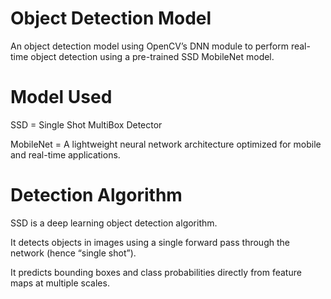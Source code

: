 # Object Detection Model

An object detection model using OpenCV’s DNN module to perform real-time object detection using a pre-trained SSD MobileNet model.

# Model Used

SSD = Single Shot MultiBox Detector

MobileNet = A lightweight neural network architecture optimized for mobile and real-time applications.


# Detection Algorithm

SSD is a deep learning object detection algorithm.

It detects objects in images using a single forward pass through the network (hence “single shot”).

It predicts bounding boxes and class probabilities directly from feature maps at multiple scales.
